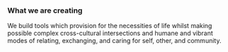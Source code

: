 ### What we are creating

We build tools which provision for the necessities of life whilst making possible complex cross-cultural intersections and humane and vibrant modes of relating, exchanging, and caring for self, other, and community.
